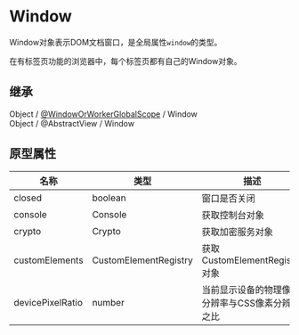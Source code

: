 # Window

Window对象表示DOM文档窗口，是全局属性`window`的类型。

在有标签页功能的浏览器中，每个标签页都有自己的Window对象。

## 继承

Object / [@WindowOrWorkerGlobalScope](WindowOrWorkerGlobalScope.md) / Window  
Object / @AbstractView / Window

## 原型属性

| 名称 | 类型 | 描述 |  writable | enumerable | configurable |
|---|---|---|---|---|---|
| closed | boolean | 窗口是否关闭 | - | - | - | 
| console | Console | 获取控制台对象 | - | - | - |
| crypto | Crypto | 获取加密服务对象 | - | - | - |
| customElements | CustomElementRegistry | 获取CustomElementRegistry对象 | - | - | - |
| devicePixelRatio | number | 当前显示设备的物理像素分辨率与CSS像素分辨率之比 | - | - | - |
